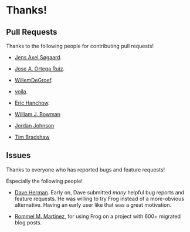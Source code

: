 # Thanks!

## Pull Requests

Thanks to the following people for contributing pull requests!

- [Jens Axel Søgaard](https://github.com/soegaard).

- [Jose A. Ortega Ruiz](https://github.com/jaor).

- [WillemDeGroef](https://github.com/WillemDeGroef).

- [voila](https://github.com/voila).

- [Eric Hanchow](https://github.com/offby1).

- [William J. Bowman](https://github.com/bluephoenix47)

- [Jordan Johnson](https://github.com/RenaissanceBug)

- [Tim Bradshaw](https://github.com/tfeb)

## Issues

Thanks to everyone who has reported bugs and feature requests!

Especially the following people!

- [Dave Herman](https://github.com/dherman). Early on, Dave submitted
  _many_ helpful bug reports and feature requests. He was willing to
  try Frog instead of a more-obvious alternative. Having an early user
  like that was a great motivation.

- [Rommel M. Martinez](https://github.com/ebzzry), for using Frog on a
  project with 600+ migrated blog posts.
